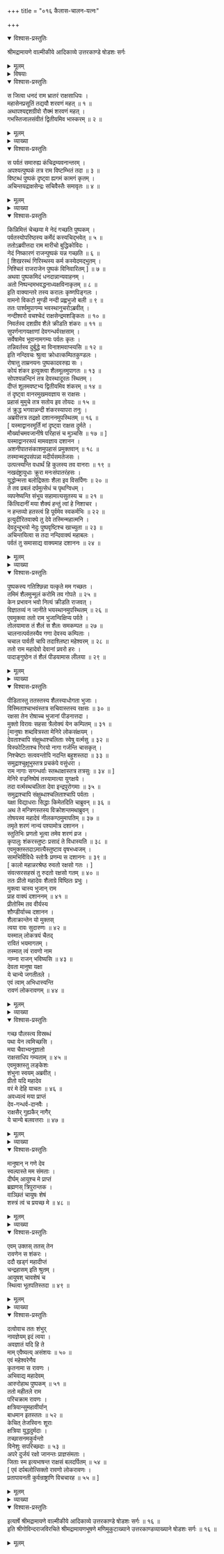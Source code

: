 +++
title = "०१६ कैलास-चालन-यत्नः"

+++

<details open><summary>विश्वास-प्रस्तुतिः</summary>

श्रीमद्रामायणे वाल्मीकीये आदिकाव्ये उत्तरकाण्डे षोडशः सर्गः
</details>

<details><summary>मूलम्</summary>

श्रीमद्रामायणे वाल्मीकीये आदिकाव्ये उत्तरकाण्डे षोडशः सर्गः
</details>

<details><summary>विषयाः</summary>

कैलासाद् अवतीर्य  
मध्ये-स्कन्द-वनं गते रावणे  
रुद्राज्ञया रुद्ध-संचारे सति पुष्पके  
तत्-कारणं बहुधा तर्कयति सति  
तं प्रति नन्दिकेश्वरेण तस्य शंकर-क्रीडा-स्थानत्वोक्त्या  
गमन-प्रतिरोधनम् ॥ १ ॥  

तत्र रावणे नन्दिकेश्वरं प्रति  
वानर-मुख इति सावज्ञम् अपहसति सति  
तं प्रति नन्दिना  
वानरैः पराभव-संभव-कारक-शापदानम् ॥ २ ॥  

रावणेन विमान-स्तंभन-ज--रोषान्  
निज-भुजानाम् अधःप्रसारणेन कैलास-चालनम् ॥ ३ ॥  
हरेण पादाङ्गुष्ठेन शैलावष्टंभे  
अधस्-सक्त-बाहुना दशाननेन  
वर्ष-सहस्रं-महा-रावम् **आक्रोशनम्** ॥ ४ ॥  
मन्त्रि-बोधनाद्  
रावणेन स्तुत्या प्रसादितेन रुद्रेण  
तस्मै रावण-नाम-दान-पूर्वकं  
तदीप्सित-वर-प्रदानम् ॥ ५ ॥
</details>

<details open><summary>विश्वास-प्रस्तुतिः</summary>

स जित्वा धनदं राम भ्रातरं राक्षसाधिपः ।  
महासेनप्रसूतिं तद्ययौ शरवणं महत् ॥ १ ॥  
अथापश्यद्दशग्रीवो रौक्मं शरवणं महत् ।  
गभस्तिजालसंवीतं द्वितीयमिव भास्करम् ॥ २ ॥
</details>

<details><summary>मूलम्</summary>

स जित्वा धनदं राम भ्रातरं राक्षसाधिपः ।  
महासेनप्रसूतिं तद्ययौ शरवणं महत् ॥ १ ॥  
अथापश्यद्दशग्रीवो रौक्मं शरवणं महत् ।  
गभस्तिजालसंवीतं द्वितीयमिव भास्करम् ॥ २ ॥
</details>

<details><summary>व्याख्या</summary>

महासेनप्रसूतिं स्कन्दप्रसूतिस्थानं । अपश्यदित्यादि पूर्वसर्गान्तोक्तसंक्षेपप्रपञ्चनम् ॥ १-२ ॥
</details>

<details open><summary>विश्वास-प्रस्तुतिः</summary>

स पर्वतं समारुह्य कंचिद्रम्यवनान्तरम् ।  
अपश्यत्पुष्पकं तत्र राम विष्टम्भितं तदा ॥ ३ ॥  
विष्टब्धं पुष्पकं दृष्ट्वा ह्यगमं कामगं कृतम् ।  
अचिन्तयद्राक्षसेन्द्रः सचिवैस्तैः समावृतः ॥ ४ ॥
</details>

<details><summary>मूलम्</summary>

स पर्वतं समारुह्य कंचिद्रम्यवनान्तरम् ।  
अपश्यत्पुष्पकं तत्र राम विष्टम्भितं तदा ॥ ३ ॥  
विष्टब्धं पुष्पकं दृष्ट्वा ह्यगमं कामगं कृतम् ।  
अचिन्तयद्राक्षसेन्द्रः सचिवैस्तैः समावृतः ॥ ४ ॥
</details>

<details><summary>व्याख्या</summary>

विष्टम्भितं रुद्राज्ञयारुद्धसंचारं । कामगं पुष्पकं अगममिति राक्षसश्चिन्तयामासेत्यन्वयः ॥ ३-४ ॥
</details>

<details open><summary>विश्वास-प्रस्तुतिः</summary>

किन्निमित्तं चेच्छया मे नेदं गच्छति पुष्पकम् ।  
पर्वतस्योपरिष्ठस्य कर्मेदं कस्यचिद्भवेत् ॥ ५ ॥  
ततोऽब्रवीत्तदा राम मारीचो बुद्धिकोविदः ।  
नेदं निष्कारणं राजन्पुष्पकं यन्न गच्छति ॥ ६ ॥  
\[ शिखरस्थं गिरिस्थस्य कर्म कस्येदमद्भुतम् ।  
निश्चितं राजराजेन पुष्पकं विनिवारितम् \] ॥ ७ ॥  
अथवा पुष्पकमिदं धनदान्नान्यवाहनम् ।  
अतो निष्पन्दमभवद्धनाध्यक्षविनाकृतम् ॥ ८ ॥  
इति वाक्यान्तरे तस्य करालः कृष्णपिङ्गलः ।  
वामनो विकटो मुण्डी नन्दी प्रह्वभुजो बली ॥ ९ ॥  
ततः पार्श्वमुपागम्य भवस्थानुचरोऽब्रवीत् ।  
नन्दीश्वरो वचश्चेदं राक्षसेन्द्रमशङ्कितः ॥ १० ॥  
निवर्तस्व दशग्रीव शैले क्रीडति शंकरः ॥ ११ ॥  
सुपर्णनागयक्षाणां देवगन्धर्वरक्षसाम् ।  
सर्वेषामेव भूवानामगम्यः पर्वतः कृतः ।  
तन्निवर्तस्व दुर्बुद्धे मा विनाशमवाप्स्यसि ॥ १२ ॥  
इति नन्दिवचः श्रुत्वा क्रोधात्कम्पितकुण्डलः ।  
रोषात्तु ताम्रनयनः पुष्पकादवरुह्य सः ।  
कोयं शंकर इत्युक्त्वा शैलमूलमुपागतः ॥ १३ ॥  
सोपश्यन्नन्दिनं तत्र देवस्थादूरतः स्थितम् ।  
दीप्तं शूलमवष्टभ्य द्वितीयमिव शंकरम् ॥ १४ ॥  
तं दृष्ट्वा वानरमुखमवज्ञाय स राक्षसः ।  
प्रहासं मुमुचे तत्र सतोय इव तोयदः ॥ १५ ॥  
तं क्रुद्ध भगवान्नन्दी शंकरस्यापरा तनुः ।  
अब्रवीत्तत्र तद्रक्षो दशाननमुपस्थितम् ॥ १६ ॥  
\[ यस्माद्वानरमूर्तिं मां दृष्ट्वा राक्षस दुर्मते ।  
मौर्ख्याचमवजानीषे परिहासं च मुञ्चसि ॥ १७ ॥ \]  
यस्माद्वानररूपं मामवज्ञाय दशानन ।  
अशनीपातसंकाशमुपहासं प्रमुक्तवान् ॥ १८ ॥  
तस्मान्मद्रूपसंपन्ना मदीर्यसमतेजसः ।  
उत्पत्स्यन्ति वधार्थं हि कुलस्य तव वानराः ॥ १९ ॥  
नखदंष्ट्रायुधाः क्रूरा मनःसंपातरंहसः ।  
युद्धोन्मत्ता बलोद्रिक्ताः शैला इव विसर्पिणः ॥ २० ॥  
ते तव प्रबलं दर्पमुत्सेधं च पृथग्विधम् ।  
व्यपनेष्यन्ति संभूय सहामात्यसुतस्य च ॥ २१ ॥  
किंत्विदानीं मया शैक्यं हन्तुं त्वां हे निशाचर ।  
न हन्तव्यो हतस्त्वं हि पूर्वमेव स्वकर्मभिः ॥ २२ ॥  
इत्युदीरितवाक्ये तु देवे तस्मिन्महात्मनि ।  
देवदुन्दुभयो नेदुः पुष्पवृष्टिश्च खाच्युता ॥ २३ ॥  
अचिन्तयित्वा स तदा नन्दिवाक्यं महाबलः ।  
पर्वतं तु समासाद्य वाक्यमाह दशाननः ॥ २४ ॥
</details>

<details><summary>मूलम्</summary>

किन्निमित्तं चेच्छया मे नेदं गच्छति पुष्पकम् ।  
पर्वतस्योपरिष्ठस्य कर्मेदं कस्यचिद्भवेत् ॥ ५ ॥  
ततोऽब्रवीत्तदा राम मारीचो बुद्धिकोविदः ।  
नेदं निष्कारणं राजन्पुष्पकं यन्न गच्छति ॥ ६ ॥  
\[ शिखरस्थं गिरिस्थस्य कर्म कस्येदमद्भुतम् ।  
निश्चितं राजराजेन पुष्पकं विनिवारितम् \] ॥ ७ ॥  
अथवा पुष्पकमिदं धनदान्नान्यवाहनम् ।  
अतो निष्पन्दमभवद्धनाध्यक्षविनाकृतम् ॥ ८ ॥  
इति वाक्यान्तरे तस्य करालः कृष्णपिङ्गलः ।  
वामनो विकटो मुण्डी नन्दी प्रह्वभुजो बली ॥ ९ ॥  
ततः पार्श्वमुपागम्य भवस्थानुचरोऽब्रवीत् ।  
नन्दीश्वरो वचश्चेदं राक्षसेन्द्रमशङ्कितः ॥ १० ॥  
निवर्तस्व दशग्रीव शैले क्रीडति शंकरः ॥ ११ ॥  
सुपर्णनागयक्षाणां देवगन्धर्वरक्षसाम् ।  
सर्वेषामेव भूवानामगम्यः पर्वतः कृतः ।  
तन्निवर्तस्व दुर्बुद्धे मा विनाशमवाप्स्यसि ॥ १२ ॥  
इति नन्दिवचः श्रुत्वा क्रोधात्कम्पितकुण्डलः ।  
रोषात्तु ताम्रनयनः पुष्पकादवरुह्य सः ।  
कोयं शंकर इत्युक्त्वा शैलमूलमुपागतः ॥ १३ ॥  
सोपश्यन्नन्दिनं तत्र देवस्थादूरतः स्थितम् ।  
दीप्तं शूलमवष्टभ्य द्वितीयमिव शंकरम् ॥ १४ ॥  
तं दृष्ट्वा वानरमुखमवज्ञाय स राक्षसः ।  
प्रहासं मुमुचे तत्र सतोय इव तोयदः ॥ १५ ॥  
तं क्रुद्ध भगवान्नन्दी शंकरस्यापरा तनुः ।  
अब्रवीत्तत्र तद्रक्षो दशाननमुपस्थितम् ॥ १६ ॥  
\[ यस्माद्वानरमूर्तिं मां दृष्ट्वा राक्षस दुर्मते ।  
मौर्ख्याचमवजानीषे परिहासं च मुञ्चसि ॥ १७ ॥ \]  
यस्माद्वानररूपं मामवज्ञाय दशानन ।  
अशनीपातसंकाशमुपहासं प्रमुक्तवान् ॥ १८ ॥  
तस्मान्मद्रूपसंपन्ना मदीर्यसमतेजसः ।  
उत्पत्स्यन्ति वधार्थं हि कुलस्य तव वानराः ॥ १९ ॥  
नखदंष्ट्रायुधाः क्रूरा मनःसंपातरंहसः ।  
युद्धोन्मत्ता बलोद्रिक्ताः शैला इव विसर्पिणः ॥ २० ॥  
ते तव प्रबलं दर्पमुत्सेधं च पृथग्विधम् ।  
व्यपनेष्यन्ति संभूय सहामात्यसुतस्य च ॥ २१ ॥  
किंत्विदानीं मया शैक्यं हन्तुं त्वां हे निशाचर ।  
न हन्तव्यो हतस्त्वं हि पूर्वमेव स्वकर्मभिः ॥ २२ ॥  
इत्युदीरितवाक्ये तु देवे तस्मिन्महात्मनि ।  
देवदुन्दुभयो नेदुः पुष्पवृष्टिश्च खाच्युता ॥ २३ ॥  
अचिन्तयित्वा स तदा नन्दिवाक्यं महाबलः ।  
पर्वतं तु समासाद्य वाक्यमाह दशाननः ॥ २४ ॥
</details>

<details><summary>व्याख्या</summary>

कस्य कस्य पुरुषस्य । इदं कर्म भवेत् ॥ ५-२४ ॥
</details>

<details open><summary>विश्वास-प्रस्तुतिः</summary>

पुष्पकस्य गतिश्छिन्ना यत्कृते मम गच्छतः ।  
तमिमं शैलमुन्मूलं करोमि तव गोपते ॥ २५ ॥  
केन प्रभावन भवो नित्यं क्रीडति राजवत् ।  
विज्ञातव्यं न जानीते भयस्थानमुपस्थितम् ॥ २६ ॥  
एवमुक्त्वा ततो राम भुजान्विक्षिप्य पर्वते ।  
तोलयामास तं शैलं स शैलः समकम्पत ॥ २७ ॥  
चालनात्पर्वतस्यैव गणा देवस्य कम्पिताः ।  
चचाल पार्वती चापि तदाश्लिष्टा महेश्वरम् ॥ २८ ॥  
ततो राम महादेवो देवानां प्रवरो हरः ।  
पादाङ्गुष्ठेन तं शैलं पीडयामास लीलया ॥ २९ ॥
</details>

<details><summary>मूलम्</summary>

पुष्पकस्य गतिश्छिन्ना यत्कृते मम गच्छतः ।  
तमिमं शैलमुन्मूलं करोमि तव गोपते ॥ २५ ॥  
केन प्रभावन भवो नित्यं क्रीडति राजवत् ।  
विज्ञातव्यं न जानीते भयस्थानमुपस्थितम् ॥ २६ ॥  
एवमुक्त्वा ततो राम भुजान्विक्षिप्य पर्वते ।  
तोलयामास तं शैलं स शैलः समकम्पत ॥ २७ ॥  
चालनात्पर्वतस्यैव गणा देवस्य कम्पिताः ।  
चचाल पार्वती चापि तदाश्लिष्टा महेश्वरम् ॥ २८ ॥  
ततो राम महादेवो देवानां प्रवरो हरः ।  
पादाङ्गुष्ठेन तं शैलं पीडयामास लीलया ॥ २९ ॥
</details>

<details><summary>व्याख्या</summary>

गोपते हे वृषभपते रुद्र ॥ २५-२९ ॥
</details>

<details open><summary>विश्वास-प्रस्तुतिः</summary>

पीडितास्तु ततस्तस्य शैलस्याधोगता भुजाः ।  
विस्मिताश्चाभवंस्तत्र सचिवास्तस्य रक्षसः ॥ ३० ॥  
रक्षसा तेन रोषाच्च भुजानां पीडनात्तदा ।  
मुक्तो विरावः सहसा त्रैलोक्यं येन कम्पितम् ॥ ३१ ॥  
\[मानुषाः शब्दवित्रस्ता मेनिरे लोकसंक्षयम् ।  
देवताश्चापि संक्षुब्धाश्चलिताः स्वेषु वर्त्मसु ॥ ३२ ॥  
विस्फोटिताश्च गिरयो नागा गर्जन्ति चासकृत् ।  
निश्चेष्टाः सत्ववन्तोपि नदन्ति बहुशस्तदा ॥ ३३ ॥  
समुद्राश्चुक्षुभुस्तत्र प्रचकंपे वसुंधरा ।  
राम नागाः सगन्धर्वाः स्तब्धाक्षास्तत्र तत्रसुः ॥ ३४ ॥ \]  
मेनिरे वज्रनिष्पेषं तस्यामात्या युगक्षये ।  
तदा वर्त्मस्थचलिता देवा इन्द्रपुरोगमाः ॥ ३५ ॥  
समुद्राश्चापि संक्षुब्धाश्चलिताश्चापि पर्वताः ।  
यक्षा विद्याधराः सिद्धाः किमेतदिति चाब्रुवन् ॥ ३६ ॥  
अथ ते मन्त्रिणस्तस्य विक्रोशन्तमथाब्रुवन् ।  
तोषयस्व महादेवं नीलकण्ठमुमापतिम् ॥ ३७ ॥  
तमृते शरणं नान्यं पश्यामोत्र दशानन ।  
स्तुतिभिः प्रणतो भूत्वा तमेव शरणं व्रज ।  
कृपालुः शंकरस्तुष्टः प्रसादं ते विधास्यति ॥ ३८ ॥  
एवमुक्तस्तदाऽमात्यैस्तुष्टाव वृषभध्वजम् ।  
सामभिर्विविधैः स्तोत्रैः प्रणम्य स दशाननः ॥ ३९ ॥  
\[ कालो महान्नरश्रेष्ठ रुवतो रक्षसो गतः । \]  
संवत्सरसहस्रं तु रुदतो रक्षसो गतम् ॥ ४० ॥  
ततः प्रीतो महादेवः शैलाग्रे विष्ठितः प्रभुः ।  
मुक्त्वा चास्य भुजान् राम  
प्राह वाक्यं दशाननम् ॥ ४१ ॥  
प्रीतोस्मि तव वीर्यस्य  
शौण्डीर्याच्च दशानन ।  
शैलाक्रान्तेन यो मुक्तस्  
त्वया रावः सुदारुणः ॥ ४२ ॥  
यस्माल् लोकत्रयं चैतद्  
रावितं भयमागतम् ।  
तस्मात् त्वं रावणो नाम  
नाम्ना राजन् भविष्यसि ॥ ४३ ॥  
देवता मानुषा यक्षा  
ये चान्ये जगतीतले ।  
एवं त्वाम् अभिधास्यन्ति  
रावणं लोकरावणम् ॥ ४४ ॥
</details>

<details><summary>मूलम्</summary>

पीडितास्तु ततस्तस्य शैलस्याधोगता भुजाः ।  
विस्मिताश्चाभवंस्तत्र सचिवास्तस्य रक्षसः ॥ ३० ॥  
रक्षसा तेन रोषाच्च भुजानां पीडनात्तदा ।  
मुक्तो विरावः सहसा त्रैलोक्यं येन कम्पितम् ॥ ३१ ॥  
\[मानुषाः शब्दवित्रस्ता मेनिरे लोकसंक्षयम् ।  
देवताश्चापि संक्षुब्धाश्चलिताः स्वेषु वर्त्मसु ॥ ३२ ॥  
विस्फोटिताश्च गिरयो नागा गर्जन्ति चासकृत् ।  
निश्चेष्टाः सत्ववन्तोपि नदन्ति बहुशस्तदा ॥ ३३ ॥  
समुद्राश्चुक्षुभुस्तत्र प्रचकंपे वसुंधरा ।  
राम नागाः सगन्धर्वाः स्तब्धाक्षास्तत्र तत्रसुः ॥ ३४ ॥ \]  
मेनिरे वज्रनिष्पेषं तस्यामात्या युगक्षये ।  
तदा वर्त्मस्थचलिता देवा इन्द्रपुरोगमाः ॥ ३५ ॥  
समुद्राश्चापि संक्षुब्धाश्चलिताश्चापि पर्वताः ।  
यक्षा विद्याधराः सिद्धाः किमेतदिति चाब्रुवन् ॥ ३६ ॥  
अथ ते मन्त्रिणस्तस्य विक्रोशन्तमथाब्रुवन् ।  
तोषयस्व महादेवं नीलकण्ठमुमापतिम् ॥ ३७ ॥  
तमृते शरणं नान्यं पश्यामोत्र दशानन ।  
स्तुतिभिः प्रणतो भूत्वा तमेव शरणं व्रज ।  
कृपालुः शंकरस्तुष्टः प्रसादं ते विधास्यति ॥ ३८ ॥  
एवमुक्तस्तदाऽमात्यैस्तुष्टाव वृषभध्वजम् ।  
सामभिर्विविधैः स्तोत्रैः प्रणम्य स दशाननः ॥ ३९ ॥  
\[ कालो महान्नरश्रेष्ठ रुवतो रक्षसो गतः । \]  
संवत्सरसहस्रं तु रुदतो रक्षसो गतम् ॥ ४० ॥  
ततः प्रीतो महादेवः शैलाग्रे विष्ठितः प्रभुः ।  
मुक्त्वा चास्य भुजान्राम ग्राह वाक्यं दशाननम् ॥ ४१ ॥  
प्रीतोस्मि तव वीर्यस्य शौण्डीर्याच्च दशानन ।  
शैलाक्रान्तेन यो मुक्तस्त्वया रावः सुदारुणः ॥ ४२ ॥  
यस्माल्लोकत्रयं चैतद्रावितं भयमागतम् ।  
तस्मात्वं रावणो नाम नाम्ना राजन्भविष्यसि ॥ ४३ ॥  
देवता मानुषा यक्षा ये चान्ये जगतीतले ।  
एवं त्वामभिधास्यन्ति रावणं लोकरावणम् ॥ ४४ ॥
</details>

<details><summary>व्याख्या</summary>

अधोगताः पर्वतस्याधोभागगताः । भुजाः पीडिता आसन् ॥ ३०-४४ ॥
</details>

<details open><summary>विश्वास-प्रस्तुतिः</summary>

गच्छ पौलस्त्य विस्रब्धं  
पथा येन त्वमिच्छसि ।  
मया चैवाभ्यनुज्ञातो  
राक्षसाधिप गम्यताम् ॥ ४५ ॥  
एवमुक्तस्तु लङ्केशः  
शंभुना स्वयम् अब्रवीत् ।  
प्रीतो यदि महादेव  
वरं मे देहि याचतः ॥ ४६ ॥  
अवध्यत्वं मया प्राप्तं  
देव-गन्धर्व-दानवैः ।  
राक्षसैर् गुह्यकैर् नागैर्  
ये चान्ये बलवत्तराः ॥ ४७ ॥
</details>

<details><summary>मूलम्</summary>

गच्छ पौलस्त्य विस्रब्धं पथा येन त्वमिच्छसि ।  
मया चैवाभ्यनुज्ञातो राक्षसाधिप गम्यताम् ॥ ४५ ॥  
एवमुक्तस्तु लङ्केशः शंभुना स्वयमब्रवीत् ।  
प्रीतो यदि महादेव वरं मे देहि याचतः ॥ ४६ ॥  
अवध्यत्वं मया प्राप्तं देवगन्धर्वदानवैः ।  
राक्षसैर्गुह्यकैर्नागैर्ये चान्ये बलवत्तराः ॥ ४७ ॥
</details>

<details><summary>व्याख्या</summary>

मया त्वमभ्यनुज्ञातः । पुष्पकेण गमनायेति शेषः ॥ ४५-४७ ॥
</details>

<details open><summary>विश्वास-प्रस्तुतिः</summary>

मानुषान् न गणे देव  
स्वल्पास्ते मम संमताः ।  
दीर्घम् आयुश्च मे प्राप्तं  
ब्रह्मणस् त्रिपुरान्तक ।  
वाञ्छितं चायुषः शेषं  
शस्त्रं त्वं च प्रयच्छ मे ॥ ४८ ॥
</details>

<details><summary>मूलम्</summary>

मानुषान्न गणे देव स्वल्पास्ते मम संमताः ।  
दीर्घमायुश्च मे प्राप्तं ब्रह्मणस्त्रिपुरान्तक ।  
वाञ्छितं चायुषः शेषं शस्त्रं त्वं च प्रयच्छ मे ॥ ४८ ॥
</details>

<details><summary>व्याख्या</summary>

न गणे न गणयामि । ब्रह्मदत्तदीर्घायुष्याद्यो भागोगतस्तस्माच्छेषमवशिष्टं वाञ्छितं इदानीमेव दुष्कर्मणा केनाप्यविनष्टं संप्रयच्छ ॥ ४८ ॥
</details>

<details open><summary>विश्वास-प्रस्तुतिः</summary>

एवम् उक्तस् ततस् तेन  
रावणेन स शंकरः ।  
ददौ खड्गं महादीप्तं  
चन्द्रहासम् इति श्रुतम् ।  
आयुषश् चावशेषं च  
स्थित्वा भूतपतिस्तदा ॥ ४९ ॥
</details>

<details><summary>मूलम्</summary>

एवमुक्तस्ततस्तेन रावणेन स शंकरः ।  
ददौ खड्गं महादीप्तं चन्द्रहासमिति श्रुतम् ।  
आयुषश्चावशेषं च स्थित्वा भूतपतिस्तदा ॥ ४९ ॥
</details>

<details><summary>व्याख्या</summary>

आयुषश्चेति । ब्रह्मा दीर्घायुष्यंतावद्दत्तवान् तत्रास्यापमृत्यवो देवतादिभ्यः प्राप्ताः परिहृता भवन्तु । रामेण वध इति स्थित्वा मत्वेत्यर्थः ॥ ४९ ॥
</details>

<details open><summary>विश्वास-प्रस्तुतिः</summary>

दत्वोवाच ततः शंभुर्  
नावज्ञेयम् इदं त्वया ।  
अवज्ञातं यदि हि ते  
माम् एवैष्यत्य् असंशयः ॥ ५० ॥  
एवं महेश्वरेणैव  
कृतनामा स रावणः ।  
अभिवाद्य महादेवम्  
आरुरोहाथ पुष्पकम् ॥ ५१ ॥  
ततो महीतले राम  
परिचक्राम रावणः ।  
क्षत्रियान्सुमहावीर्यान्  
बाधमान इतस्ततः ॥ ५२ ॥  
केचित् तेजस्विनः शूराः  
क्षत्रिया युद्धदुर्मदाः ।  
तच्छासनमकुर्वन्तो  
विनेशुः सपरिच्छदाः ॥ ५३ ॥  
अपरे दुर्जयं रक्षो जानन्तः प्राज्ञसंमताः ।  
जिताः स्म इत्यभाषन्त राक्षसं बलदर्पितम् ॥ ५४ ॥  
\[ एवं दर्पबलोत्सिक्तो रावणो लोकरावणः ।  
प्रतापावनती कुर्वन्राष्ट्राणि विचचारह ॥ ५५ ॥ \]
</details>

<details><summary>मूलम्</summary>

दत्वोवाच ततः शंभुर्नावज्ञेयमिदं त्वया ।  
अवज्ञातं यदि हि ते मामेवैष्यत्यसंशयः ॥ ५० ॥  
एवं महेश्वरेणैव कृतनामा स रावणः ।  
अभिवाद्य महादेवमारुरोहाथ पुष्पकम् ॥ ५१ ॥  
ततो महीतले राम परिचक्राम रावणः ।  
क्षत्रियान्सुमहावीर्यान्बाधमान इतस्ततः ॥ ५२ ॥  
केचित्तेजस्विनः शूराः क्षत्रिया युद्धदुर्मदाः ।  
तच्छासनमकुर्वन्तो विनेशुः सपरिच्छदाः ॥ ५३ ॥  
अपरे दुर्जयं रक्षो जानन्तः प्राज्ञसंमताः ।  
जिताः स्म इत्यभाषन्त राक्षसं बलदर्पितम् ॥ ५४ ॥  
\[ एवं दर्पबलोत्सिक्तो रावणो लोकरावणः ।  
प्रतापावनती कुर्वन्राष्ट्राणि विचचारह ॥ ५५ ॥ \]
</details>

<details><summary>व्याख्या</summary>

इदं खड्गरूपास्त्रं नावज्ञेयं । एकस्मिन्नपि दिने पूजौदासीन्यं न कर्तव्यमित्यर्थः । अवज्ञातं यदि ॥ ५०-५५ ॥
</details>

<details open><summary>विश्वास-प्रस्तुतिः</summary>

इत्यार्षे श्रीमद्रामायणे वाल्मीकीये आदिकाव्ये उत्तरकाण्डे षोडशः सर्गः ॥ १६ ॥  
इति श्रीगोविन्दराजविरचिते श्रीमद्रामायणभूषणे मणिमुकुटाख्याने उत्तरकाण्डव्याख्याने षोडशः सर्गः ॥ १६ ॥
</details>

<details><summary>मूलम्</summary>

इत्यार्षे श्रीमद्रामायणे वाल्मीकीये आदिकाव्ये उत्तरकाण्डे षोडशः सर्गः ॥ १६ ॥  
इति श्रीगोविन्दराजविरचिते श्रीमद्रामायणभूषणे मणिमुकुटाख्याने उत्तरकाण्डव्याख्याने षोडशः सर्गः ॥ १६ ॥
</details>

